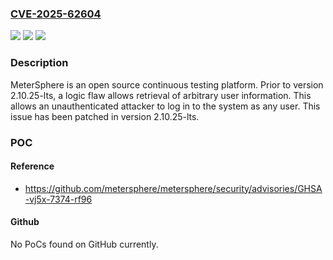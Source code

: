 ### [CVE-2025-62604](https://cve.mitre.org/cgi-bin/cvename.cgi?name=CVE-2025-62604)
![](https://img.shields.io/static/v1?label=Product&message=metersphere&color=blue)
![](https://img.shields.io/static/v1?label=Version&message=%3C%202.10.25-lts%20&color=brightgreen)
![](https://img.shields.io/static/v1?label=Vulnerability&message=CWE-200%3A%20Exposure%20of%20Sensitive%20Information%20to%20an%20Unauthorized%20Actor&color=brightgreen)

### Description

MeterSphere is an open source continuous testing platform. Prior to version 2.10.25-lts, a logic flaw allows retrieval of arbitrary user information. This allows an unauthenticated attacker to log in to the system as any user. This issue has been patched in version 2.10.25-lts.

### POC

#### Reference
- https://github.com/metersphere/metersphere/security/advisories/GHSA-vj5x-7374-rf96

#### Github
No PoCs found on GitHub currently.


